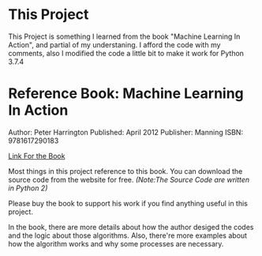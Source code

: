 # This Project
This Project is something I learned from the book "Machine Learning In Action", and partial of my understaning.
I afford the code with my comments, also I modified the code a little bit to make it work for Python 3.7.4

# Reference Book: Machine Learning In Action
Author: Peter Harrington
Published: April 2012
Publisher: Manning
ISBN: 9781617290183

[Link For the Book](https://www.manning.com/books/machine-learning-in-action?query=Perter%20H)

Most things in this project reference to this book.
You can download the source code from the website for free. *(Note:The Source Code are written in Python 2)*

Please buy the book to support his work if you find anything useful in this project.

In the book, there are more details about how the author desiged the codes and the logic about those algorithms.
Also, there're more examples about how the algorithm works and why some processes are necessary.
